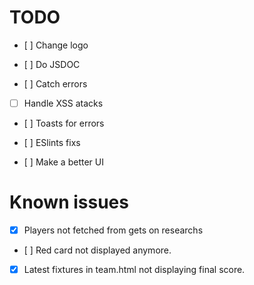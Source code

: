 # TODO

-   [ ] Change logo

-   [ ] Do JSDOC

-   [ ] Catch errors

-   [ ] Handle XSS atacks

-   [ ] Toasts for errors

-   [ ] ESlints fixs

-   [ ] Make a better UI

# Known issues

-   [X] Players not fetched from gets on researchs

-   [ ] Red card not displayed anymore.

-   [X] Latest fixtures in team.html not displaying final score.
